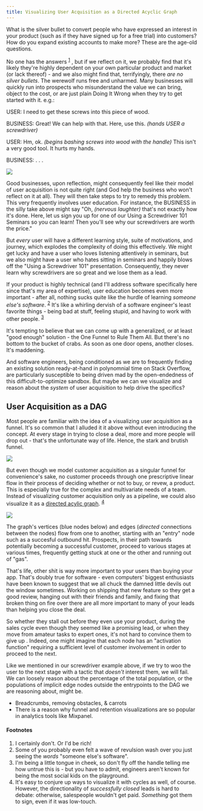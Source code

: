 ```yaml
---
title: Visualizing User Acquisition as a Directed Acyclic Graph
---
```

What is the silver bullet to convert people who have expressed an interest in your product (such as if they have signed up for a free trial) into customers? How do you expand existing accounts to make more? These are the age-old questions.

No one has the answers <sup><a href="#fn-1">1</a></sup> , but if we reflect on it, we probably find that it's likely they're highly dependent on your own particular product and market (or lack thereof) - and we also might find that, terrifyingly, there _are no silver bullets_. The werewolf runs free and unharmed. Many businesses will quickly run into prospects who misunderstand the value we can bring, object to the cost, or are just plain Doing It Wrong when they try to get started with it. e.g.:

USER: I need to get these screws into this piece of wood.

BUSINESS: Great! We can help with that. Here, use this. _(hands USER a screwdriver)_

USER: Hm, ok. _(begins bashing screws into wood with the handle)_ This isn't a very good tool. It hurts my hands.

BUSINESS: . . .

![](/images/senior_man_smiling_and_holding_screwdriver_bld027157.jpg)

Good businesses, upon reflection, might consequently feel like their model of user acquisition is not quite right (and God help the business who won't reflect on it at all). They will then take steps to try to remedy this problem. This very frequently involves user education. For instance, the BUSINESS in the silly take above might say "Oh, _(nervous laughter)_ that's not exactly how it's done. Here, let us sign you up for one of our Using a Screwdriver 101 Seminars so you can learn! Then you'll see why our screwdrivers are worth the price."

But _every_ user will have a different learning style, suite of motivations, and journey, which explodes the complexity of doing this effectively. We might get lucky and have a user who loves listening attentively in seminars, but we also might have a user who hates sitting in seminars and happily blows off the "Using a Screwdriver 101" presentation. Consequently, they never learn why screwdrivers are so great and we lose them as a lead.

 If your product is highly technical (and I'll address software specifically here since that's my area of expertise), user education becomes even more important - after all, nothing sucks quite like the hurdle of learning _someone else's software_. <sup><a href="#fn-2">2</a></sup> It's like a whirling dervish of a software engineer's least favorite things - being bad at stuff, feeling stupid, and having to work with other people. <sup><a href="#fn-3">3</a></sup>

It's tempting to believe that we can come up with a generalized, or at least "good enough" solution - the One Funnel to Rule Them All. But there's no bottom to the bucket of crabs. As soon as one door opens, another closes. It's maddening.

And software engineers, being conditioned as we are to frequently finding an existing solution ready-at-hand in polynomnial time on Stack Overflow, are particularly susceptible to being driven mad by the open-endedness of this difficult-to-optimize sandbox. But maybe we can we visualize and reason about the _system_ of user acquisition to help drive the specifics?

## User Acquisition as a DAG

Most people are familiar with the idea of a visualizing user acquisition as a funnel. It's so common that I alluded it it above without even introducing the concept. At every stage in trying to close a deal, more and more people will drop out - that's the unfortunate way of life. Hence, the stark and brutish funnel.

![](/images/funnel.png)

But even though we model customer acquisition as a singular funnel for convenience's sake, no customer proceeds through one prescriptive linear flow in their process of deciding whether or not to buy, or revew, a product. This is especially true for the complex and multivariate needs of a team. Instead of visualizing customer acquisition only as a pipeline, we could also visualize it as a [directed acylic graph](https://en.wikipedia.org/wiki/Directed_acyclic_graph). <sup><a href="#fn-4">4<a/></sup>

![](/images/user_dag.png)

The graph's vertices (blue nodes below) and edges (_directed_ connections between the nodes) flow from one to another, starting with an "entry" node such as a succesful outbound hit. Prospects, in their path towards potentially becoming a successful customer, proceed to various stages at various times, frequently getting stuck at one or the other and running out of "gas".

That's life, other shit is way more important to your users than buying your app. That's doubly true for software - even computers' biggest enthusiasts have been known to suggest that we all chuck the damned little devils out the window sometimes. Working on shipping that new feature so they get a good review, hanging out with their friends and family, and fixing that broken thing on fire over there are all more important to many of your leads than helping you close the deal.

So whether they stall out before they even use your product, during the sales cycle even though they seemed like a promising lead, or when they move from amateur tasks to expert ones, it's not hard to convince them to give up . Indeed, one might imagine that each node has an "activation function" requiring a sufficient level of customer involvement in order to proceed to the next.

Like we mentioned in our screwdriver example above, if we try to woo the user to the next stage with a tactic that _doesn't_ interest them, we will fail. We can loosely reason about the percentage of the total population, or the populations of implicit edge nodes outside the entrypoints to the DAG we are reasoning about, might be.


- Breadcrumbs, removing obstacles, & carrots
- There is a reason why funnel and retention visualizations are so popular in analytics tools like Mixpanel.


#### Footnotes
<ol>
<li>
<div id="fn-1">
I certainly don't. Or I'd be rich!
</div>
</li>
<li>
<div id="fn-2">
Some of you probably even felt a wave of revulsion wash over you just seeing the <i>words</i> "someone else's software".
</div>
</li>
<li>
<div id="fn-3">
I'm being a little tongue in cheek, so don't fly off the handle telling me how untrue this is - but you have to admit, engineers aren't known for being the most social kids on the playground.
</div>
</li>
<li>
<div id="fn-4">
It's easy to conjure up ways to visualize it with cycles as well, of course. However, the directionality of <i>successfully closed</i> leads is hard to debate: otherwise, salespeople wouldn't get paid. <i>Something</i> got them to sign, even if it was low-touch.
</div>
</li>
</ol>
